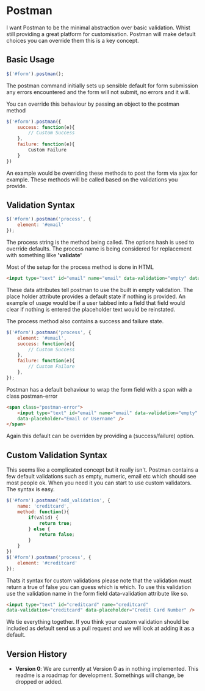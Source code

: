 # Postman

I want Postman to be the minimal abstraction over basic validation. Whist still providing a great platform for customisation. Postman will make default choices you can override them this is a key concept.

## Basic Usage

```javascript
$('#form').postman();
```

The postman command initially sets up sensible default for form submission any errors encountered and the form will not submit, no errors and it will.

You can override this behaviour by passing an object to the postman method

``` Javascript
$('#form').postman({
	success: function(e){
		// Custom Success
	},
	failure: function(e){
		Custom Failure
	}
})
```

An example would be overriding these methods to post the form via ajax for example. These methods will be called based on the validations you provide.

## Validation Syntax

``` Javascript
$('#form').postman('process', {
	element: '#email'
});
```

The process string is the method being called. The options hash is used to override defaults. The process name is being considered for replacement with something lilke __'validate'__ 

Most of the setup for the process method is done in HTML

``` HTML
<input type="text" id="email" name="email" data-validation="empty" data-placeholder="Email or Username" />
```

These data attributes tell postman to use the built in empty validation. The place holder attribute provides a default state if nothing is provided. An example of usage would be if a user tabbed into a field that field would clear if nothing is entered the placeholder text would be reinstated.

The process method also contains a success and failure state.

``` Javascript 
$('#form').postman('process', {
	element: '#email',
	success: function(e){
		// Custom Success
	},
	failure: function(e){
		// Custom Failure
	},
});
```
Postman has a default behaviour to wrap the form field with a span with a class postman-error

``` HTML
<span class="postman-error">
	<input type="text" id="email" name="email" data-validation="empty" 
	data-placeholder="Email or Username" />
</span>
```
Again this default can be overriden by providing a (success/failure) option.

## Custom Validation Syntax

This seems like a complicated concept but it really isn't. Postman contains a few default validations such as empty, numeric, email etc which should see most people ok. When you need it you can start to use custom validators. The syntax is easy.

``` Javascript
$('#form').postman('add_validation', {
	name: 'creditcard',
	method: function(){
		if(valid) {
			return true;
		} else {
			return false;
		}
	}
})
$('#form').postman('process', {
	element: '#creditcard'
});
```

Thats it syntax for custom validations please note that the validation must return a true of false you can guess which is which. To use this validation use the validation name in the form field data-validation attribute like so.

``` HTML
<input type="text" id="creditcard" name="creditcard" 
data-validation="creditcard" data-placeholder="Credit Card Number" />
```

We tie everything together. If you think your custom validation should be included as default send us a pull request and we will look at adding it as a default.

## Version History

* __Version 0__: We are currently at Version 0 as in nothing implemented. This readme is a roadmap for development. Somethings will change, be dropped or added.



